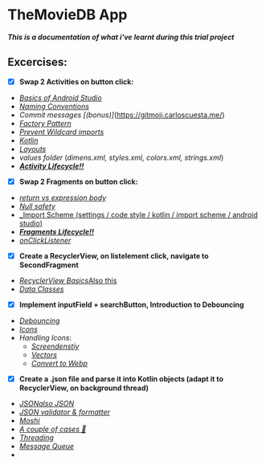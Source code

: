 # TheMovieDB App
__*This is a documentation of what i've learnt during this trial project*__

## Excercises:
* [x] __Swap 2 Activities on button click:__
 * [_Basics of Android Studio_](https://developer.android.com/training/basics/firstapp)
 * [_Naming Conventions_](https://github.com/ribot/android-guidelines/blob/master/project_and_code_guidelines.md)
 * _Commit messages_ _[(bonus)]_(https://gitmoji.carloscuesta.me/)
 * [_Factory Pattern_](https://www.tutorialspoint.com/design_pattern/factory_pattern.htm)
 * [_Prevent Wildcard imports_](https://stackoverflow.com/a/32907163/6694770)
 * [_Kotlin_](https://developer.android.com/courses/topics/android-basics-kotlin)
 * [_Layouts_](https://developer.android.com/guide/topics/ui/declaring-layout)
 * _values folder_ (_dimens.xml, styles.xml, colors.xml, strings.xml_)
 * [**_Activity Lifecycle:bangbang:_**](https://developer.android.com/reference/android/app/Activity#ActivityLifecycle)

* [x] __Swap 2 Fragments on button click:__
 *  [_return vs expression body_](https://discuss.kotlinlang.org/t/return-vs-expression-body/12485) 
 * [_Null safety_](https://kotlinlang.org/docs/reference/null-safety.html)
 * [_Import Scheme  (settings / code style / kotlin / import scheme / android studio)](scheme.xml)
 * [**_Fragments Lifecycle:bangbang:_**](https://developer.android.com/guide/components/fragments#Lifecycle)
 * [_onClickListener_](https://developer.android.com/reference/kotlin/android/view/View.OnClickListener)
* [x] __Create a RecyclerView, on listelement click, navigate to SecondFragment__
 * [_RecyclerView Basics_](https://developer.android.com/guide/topics/ui/layout/recyclerview)[Also this](https://guides.codepath.com/android/using-the-recyclerview)
 * [_Data Classes_](https://kotlinlang.org/docs/reference/data-classes.html)
* [x] __Implement inputField + searchButton, Introduction to Debouncing__
 * [_Debouncing_](https://stackoverflow.com/questions/12142021/how-can-i-do-something-0-5-second-after-text-changed-in-my-edittext)
 * [_Icons_](https://material.io/resources/icons/?style=baseline)
 * _Handling Icons_:
  	* [_Screendenstiy_](https://developer.android.com/training/multiscreen/screendensities)
  	* [_Vectors_](https://developer.android.com/studio/write/vector-asset-studio)
  	* [_Convert to Webp_](https://developer.android.com/studio/write/convert-webp)
* [x] __Create a .json file and parse it into Kotlin objects (adapt it to RecyclerView, on background thread)__
 * [_JSON_](https://en.wikipedia.org/wiki/JSON)[_also JSON_](https://www.w3schools.com/js/js_json_intro.asp)
 * [_JSON validator & formatter_](https://jsonformatter.curiousconcept.com/)
 * [_Moshi_](https://github.com/square/moshi)
 * [_A couple of cases :zany_face:_](https://medium.com/better-programming/string-case-styles-camel-pascal-snake-and-kebab-case-981407998841)
 * [_Threading_](https://blog.mindorks.com/android-core-looper-handler-and-handlerthread-bd54d69fe91a)
  * [_Message Queue_](https://medium.com/better-programming/a-detailed-story-about-handler-thread-looper-message-queue-ac2cd9be0d78)
  * 
 
